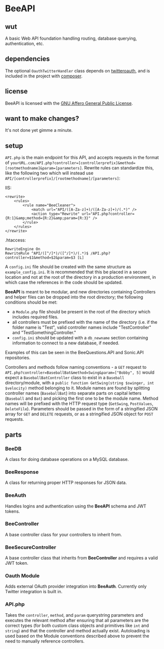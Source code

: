 # BeeAPI

## wut
A basic Web API foundation handling routing, database querying, authentication, etc.

## dependencies
The optional `OauthTwitterHandler` class depends on [twitteroauth](https://github.com/abraham/twitteroauth), and is included in the project with [composer](https://getcomposer.org/).

## license
BeeAPI is licensed with the [GNU Affero General Public License](https://www.gnu.org/licenses/agpl-3.0.en.html).

## want to make changes?
It's not done yet gimme a minute.

## setup
`API.php` is the main endpoint for this API, and accepts requests in the format of `yourURL.com/API.php?controller=[controllerprefix]&method=[rootmethodname]&param=[parameters]`. Rewrite rules can standardize this, like the following two which will instead use  `API/[controllerprefix]/[rootmethodname]/[parameters]`:

IIS:
```
<rewrite>
    <rules>
        <rule name="BeeCleaner">
            <match url="API/([A-Za-z]+)/([A-Za-z]+)/(.*)" />
            <action type="Rewrite" url="API.php?controller={R:1}&amp;method={R:2}&amp;param={R:3}" />
        </rule>
    </rules>
</rewrite>
```
.htaccess:
```
RewriteEngine On
RewriteRule ^API/([^/]*)/([^/]*)/(.*)$ /API.php?controller=$1&method=$2&param=$3 [L]
```

A `config.ini` file should be created with the same structure as `example_config.ini`. It is recommended that this be placed in a secure location and not at the root of the directory in a production environment, in which case the references in the code should be updated.

**BeeAPI** is meant to be modular, and new directories containing Controllers and helper files can be dropped into the root directory; the following conditions should be met:
-  a `Module.php` file should be present in the root of the directory which includes required files.
- all controllers must be prefixed with the name of the directory (i.e. if the folder name is "Test", valid controller names include "TestController" and "TestSomethingController."
- `config.ini` should be updated with a `db_newname` section containing information to connect to a new database, if needed.
 
Examples of this can be seen in the BeeQuestions.API and Sonic.API repositories.

Controllers and methods follow naming conventions - a `GET` request to `API.php?controller=BaseballBat&method=Swing&param=["Bobby", 5]` would expect a `BaseballBatController` class to exist in a `Baseball` directory/module, with a `public function GetSwing(string $swinger, int $velocity)` method belonging to it. Module names are found by splitting controller names (`BaseballBat`) into separate parts on capital letters (`Baseball` and `Bat`) and picking the first one to be the module name. Method names will be prefixed with the HTTP request type  (`GetSwing`, `PostValues`, `DeleteFile`). Parameters should be passed in the form of a stringified JSON array for `GET` and `DELETE` requests, or as a stringified JSON object for `POST` requests.

## parts

###  BeeDB
A class for doing database operations on a MySQL database. 
### BeeResponse
A class for returning proper HTTP responses for JSON data.
### BeeAuth
Handles logins and authentication using the **BeeAPI** schema and JWT tokens.
### BeeController
A base controller class for your controllers to inherit from.
### BeeSecureController
A base controller class that inherits from **BeeController** and requires a valid JWT token.
### Oauth Module
Adds external OAuth provider integration into **BeeAuth**. Currently only Twitter integration is built in.
### API.php
Takes the `controller`, `method`, and `param` querystring parameters and executes the relevant method after ensuring that all parameters are the correct types (for both custom class objects and primitives like `int` and `string`) and that the controller and method actually exist. Autoloading is used based on the Module conventions described above to prevent the need to manually reference controllers.